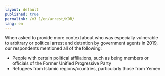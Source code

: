 ```yaml
---
layout: default
published: true
permalink: /v3_1/en/arrest/KOR/
lang: en
---
```


When asked to provide more context about who was especially vulnerable to arbitrary or political arrest and detention by government agents in 2019, our respondents mentioned all of the following:

-	People with certain political affiliations, such as being members or officials of the Former Unified Progressive Party
-	Refugees from Islamic regions/countries, particularly those from Yemen

